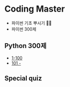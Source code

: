 # Coding Master 
* 파이썬 기초 뿌시기 👊🏻
* 파이썬 300제


## Python 300제

- [1-100](https://github.com/AIFFEL-CodingMaster/hayoungBae/blob/main/python_300/python_300(1-100).ipynb)
- [101 - ](https://github.com/AIFFEL-CodingMaster/hayoungBae/blob/main/python_300/python_300(101%20~%20).ipynb)

## Special quiz
# 